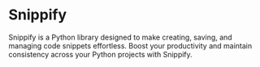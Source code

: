 # Snippify
Snippify is a Python library designed to make creating, saving, and managing code snippets effortless. Boost your productivity and maintain consistency across your Python projects with Snippify.
